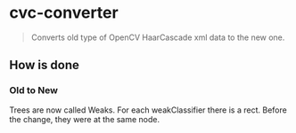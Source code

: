 # cvc-converter

> Converts old type of OpenCV HaarCascade xml data to the new one.

## How is done

### Old to New

Trees are now called Weaks.
For each weakClassifier there is a rect. Before the change, they were at the same node.

